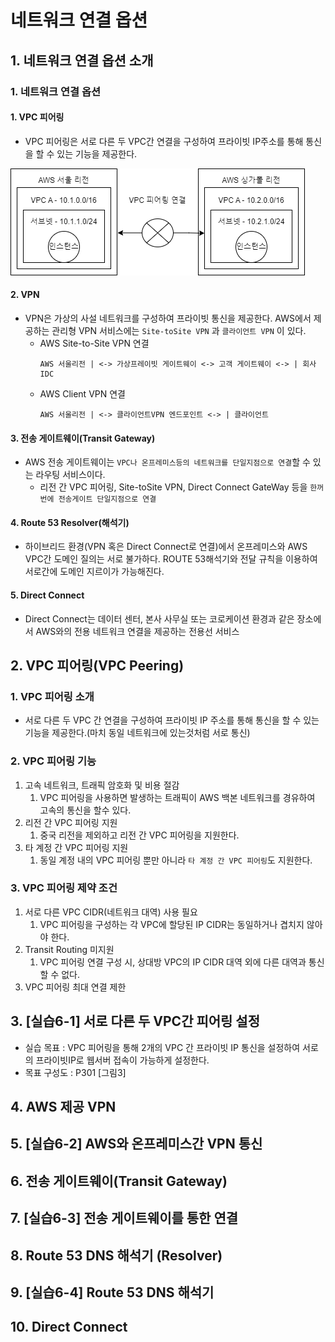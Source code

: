 # 네트워크 연결 옵션
## 1. 네트워크 연결 옵션 소개
### 1. 네트워크 연결 옵션
#### 1. VPC 피어링
- VPC 피어링은 서로 다른 두 VPC간 연결을 구성하여 프라이빗 IP주소를 통해 통신을 할 수 있는 기능을 제공한다.

![1](/images/ch6/vpcperring.png)

#### 2. VPN
- VPN은 가상의 사설 네트워크를 구성하여 프라이빗 통신을 제공한다. AWS에서 제공하는 관리형 VPN 서비스에는 `Site-toSite VPN` 과 `클라이언트 VPN` 이 있다.
  - AWS Site-to-Site VPN 연결
    ````
    AWS 서울리전 | <-> 가상프레이빗 게이트웨이 <-> 고객 게이트웨이 <-> | 회사IDC
    ````
  - AWS Client VPN 연결
    ````
    AWS 서울리전 | <-> 클라이언트VPN 엔드포인트 <-> | 클라이언트
    ````

#### 3. 전송 게이트웨이(Transit Gateway)
- AWS 전송 게이트웨이는 `VPC나 온프레미스등의 네트워크를 단일지점으로 연결`할 수 있는 라우팅 서비스이다.
  - 리전 간 VPC 피어링, Site-toSite VPN, Direct Connect GateWay 등을 `한꺼번에 전송게이트 단일지점으로 연결`

#### 4. Route 53 Resolver(해석기)
- 하이브리드 환경(VPN 혹은 Direct Connect로 연결)에서 온프레미스와 AWS VPC간 도메인 질의는 서로 불가하다.
  ROUTE 53해석기와 전달 규칙을 이용하여 서로간에 도메인 지르이가 가능해진다.

#### 5. Direct Connect
- Direct Connect는 데이터 센터, 본사 사무실 또는 코로케이션 환경과 같은 장소에서 AWS와의 전용 네트워크 연결을 제공하는 전용선 서비스

## 2. VPC 피어링(VPC Peering)
### 1. VPC 피어링 소개
- 서로 다른 두 VPC 간 연결을 구성하여 프라이빗 IP 주소를 통해 통신을 할 수 있는 기능을 제공한다.(마치 동일 네트워크에 있는것처럼 서로 통신)

### 2. VPC 피어링 기능
1) 고속 네트워크, 트래픽 암호화 및 비용 절감
   1) VPC 피어링을 사용하면 발생하는 트래픽이 AWS 백본 네트워크를 경유하여 고속의 통신을 할수 있다.
2) 리전 간 VPC 피어링 지원
   1) 중국 리전을 제외하고 리전 간 VPC 피어링을 지원한다.
3) 타 계정 간 VPC 피어링 지원
   1) 동일 계정 내의 VPC 피어링 뿐만 아니라 `타 계정 간 VPC 피어링`도 지원한다.

### 3. VPC 피어링 제약 조건
1) 서로 다른 VPC CIDR(네트워크 대역) 사용 필요
   1) VPC 피어링을 구성하는 각 VPC에 할당된 IP CIDR는 동일하거나 겹치지 않아야 한다.
2) Transit Routing 미지원
   1) VPC 피어링 연결 구성 시, 상대방 VPC의 IP CIDR 대역 외에 다른 대역과 통신할 수 없다.
3) VPC 피어링 최대 연결 제한

## 3. [실습6-1] 서로 다른 두 VPC간 피어링 설정
- 실습 목표 : VPC 피어링을 통해 2개의 VPC 간 프라이빗 IP 통신을 설정하여 서로의 프라이빗IP로 웹서버 접속이 가능하게 설정한다.
- 목표 구성도 : P301 [그림3]


## 4. AWS 제공 VPN
## 5. [실습6-2] AWS와 온프레미스간 VPN 통신
## 6. 전송 게이트웨이(Transit Gateway)
## 7. [실습6-3] 전송 게이트웨이를 통한 연결
## 8. Route 53 DNS 해석기 (Resolver)
## 9. [실습6-4] Route 53 DNS 해석기
## 10. Direct Connect